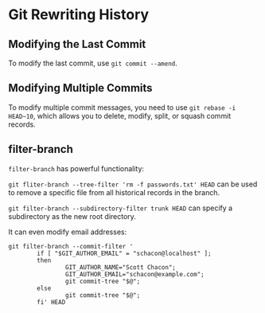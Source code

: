 # Git Rewriting History

## Modifying the Last Commit

To modify the last commit, use `git commit --amend`.

## Modifying Multiple Commits

To modify multiple commit messages, you need to use `git rebase -i HEAD~10`, which allows you to delete, modify, split, or squash commit records.

## filter-branch

`filter-branch` has powerful functionality:

`git fliter-branch --tree-filter 'rm -f passwords.txt' HEAD` can be used to remove a specific file from all historical records in the branch.

`git filter-branch --subdirectory-filter trunk HEAD` can specify a subdirectory as the new root directory.

It can even modify email addresses:

```shell
git filter-branch --commit-filter '
        if [ "$GIT_AUTHOR_EMAIL" = "schacon@localhost" ];
        then
                GIT_AUTHOR_NAME="Scott Chacon";
                GIT_AUTHOR_EMAIL="schacon@example.com";
                git commit-tree "$@";
        else
                git commit-tree "$@";
        fi' HEAD
```
